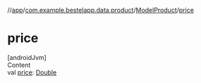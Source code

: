 //[app](../../index.md)/[com.example.bestelapp.data.product](../index.md)/[ModelProduct](index.md)/[price](price.md)



# price  
[androidJvm]  
Content  
val [price](price.md): [Double](https://kotlinlang.org/api/latest/jvm/stdlib/kotlin/-double/index.html)  



